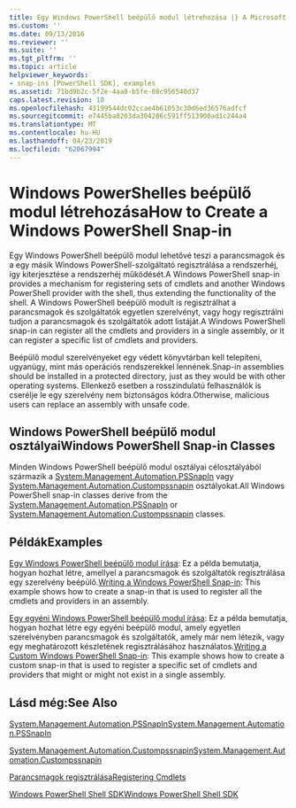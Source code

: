 ```yaml
---
title: Egy Windows PowerShell beépülő modul létrehozása |} A Microsoft Docs
ms.custom: ''
ms.date: 09/13/2016
ms.reviewer: ''
ms.suite: ''
ms.tgt_pltfrm: ''
ms.topic: article
helpviewer_keywords:
- snap-ins [PowerShell SDK], examples
ms.assetid: 71bd9b2c-5f2e-4aa8-b5fe-08c956540d37
caps.latest.revision: 10
ms.openlocfilehash: 43199544dc02ccae4b61053c30d6ed36576adfcf
ms.sourcegitcommit: e7445ba8203da304286c591ff513900ad1c244a4
ms.translationtype: MT
ms.contentlocale: hu-HU
ms.lasthandoff: 04/23/2019
ms.locfileid: "62067994"
---
```

# <a name="how-to-create-a-windows-powershell-snap-in"></a><span data-ttu-id="91aa0-102">Windows PowerShelles beépülő modul létrehozása</span><span class="sxs-lookup"><span data-stu-id="91aa0-102">How to Create a Windows PowerShell Snap-in</span></span>

<span data-ttu-id="91aa0-103">Egy Windows PowerShell beépülő modul lehetővé teszi a parancsmagok és a egy másik Windows PowerShell-szolgáltató regisztrálása a rendszerhéj, így kiterjesztése a rendszerhéj működését.</span><span class="sxs-lookup"><span data-stu-id="91aa0-103">A Windows PowerShell snap-in provides a mechanism for registering sets of cmdlets and another Windows PowerShell provider with the shell, thus extending the functionality of the shell.</span></span> <span data-ttu-id="91aa0-104">A Windows PowerShell beépülő modult is regisztrálhat a parancsmagok és szolgáltatók egyetlen szerelvényt, vagy hogy regisztrálni tudjon a parancsmagok és szolgáltatók adott listáját.</span><span class="sxs-lookup"><span data-stu-id="91aa0-104">A Windows PowerShell snap-in can register all the cmdlets and providers in a single assembly, or it can register a specific list of cmdlets and providers.</span></span>

<span data-ttu-id="91aa0-105">Beépülő modul szerelvényeket egy védett könyvtárban kell telepíteni, ugyanúgy, mint más operációs rendszerekkel lennének.</span><span class="sxs-lookup"><span data-stu-id="91aa0-105">Snap-in assemblies should be installed in a protected directory, just as they would be with other operating systems.</span></span> <span data-ttu-id="91aa0-106">Ellenkező esetben a rosszindulatú felhasználók is cserélje le egy szerelvény nem biztonságos kódra.</span><span class="sxs-lookup"><span data-stu-id="91aa0-106">Otherwise, malicious users can replace an assembly with unsafe code.</span></span>

## <a name="windows-powershell-snap-in-classes"></a><span data-ttu-id="91aa0-107">Windows PowerShell beépülő modul osztályai</span><span class="sxs-lookup"><span data-stu-id="91aa0-107">Windows PowerShell Snap-in Classes</span></span>

<span data-ttu-id="91aa0-108">Minden Windows PowerShell beépülő modul osztályai célosztályából származik a [System.Management.Automation.PSSnapIn](/dotnet/api/System.Management.Automation.PSSnapIn) vagy [System.Management.Automation.Custompssnapin](/dotnet/api/System.Management.Automation.CustomPSSnapIn) osztályokat.</span><span class="sxs-lookup"><span data-stu-id="91aa0-108">All Windows PowerShell snap-in classes derive from the [System.Management.Automation.PSSnapIn](/dotnet/api/System.Management.Automation.PSSnapIn) or [System.Management.Automation.Custompssnapin](/dotnet/api/System.Management.Automation.CustomPSSnapIn) classes.</span></span>

## <a name="examples"></a><span data-ttu-id="91aa0-109">Példák</span><span class="sxs-lookup"><span data-stu-id="91aa0-109">Examples</span></span>

<span data-ttu-id="91aa0-110">[Egy Windows PowerShell beépülő modul írása](./writing-a-windows-powershell-snap-in.md): Ez a példa bemutatja, hogyan hozhat létre, amellyel a parancsmagok és szolgáltatók regisztrálása egy szerelvény beépülő.</span><span class="sxs-lookup"><span data-stu-id="91aa0-110">[Writing a Windows PowerShell Snap-in](./writing-a-windows-powershell-snap-in.md): This example shows how to create a snap-in that is used to register all the cmdlets and providers in an assembly.</span></span>

<span data-ttu-id="91aa0-111">[Egy egyéni Windows PowerShell beépülő modul írása](./writing-a-custom-windows-powershell-snap-in.md): Ez a példa bemutatja, hogyan hozhat létre egy egyéni beépülő modul, amely egyetlen szerelvényben parancsmagok és szolgáltatók, amely már nem létezik, vagy egy meghatározott készletének regisztrálásához használatos.</span><span class="sxs-lookup"><span data-stu-id="91aa0-111">[Writing a Custom Windows PowerShell Snap-in](./writing-a-custom-windows-powershell-snap-in.md): This example shows how to create a custom snap-in that is used to register a specific set of cmdlets and providers that might or might not exist in a single assembly.</span></span>

## <a name="see-also"></a><span data-ttu-id="91aa0-112">Lásd még:</span><span class="sxs-lookup"><span data-stu-id="91aa0-112">See Also</span></span>

[<span data-ttu-id="91aa0-113">System.Management.Automation.PSSnapIn</span><span class="sxs-lookup"><span data-stu-id="91aa0-113">System.Management.Automation.PSSnapIn</span></span>](/dotnet/api/System.Management.Automation.PSSnapIn)

[<span data-ttu-id="91aa0-114">System.Management.Automation.Custompssnapin</span><span class="sxs-lookup"><span data-stu-id="91aa0-114">System.Management.Automation.Custompssnapin</span></span>](/dotnet/api/System.Management.Automation.CustomPSSnapIn)

[<span data-ttu-id="91aa0-115">Parancsmagok regisztrálása</span><span class="sxs-lookup"><span data-stu-id="91aa0-115">Registering Cmdlets</span></span>](./registering-cmdlets.md)

[<span data-ttu-id="91aa0-116">Windows PowerShell Shell SDK</span><span class="sxs-lookup"><span data-stu-id="91aa0-116">Windows PowerShell Shell SDK</span></span>](../windows-powershell-reference.md)
